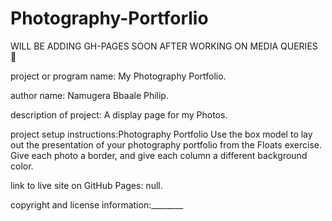 # Photography-Portforlio

WILL BE ADDING GH-PAGES SOON AFTER WORKING ON MEDIA QUERIES 🙏️

project or program name: My Photography Portfolio.

author name: Namugera Bbaale Philip.

description of project: A display page for my Photos.

project setup instructions:Photography Portfolio
Use the box model to lay out the presentation of your photography portfolio from the Floats exercise. Give each photo a border, and give each column a different background color.

link to live site on GitHub Pages: null.


copyright and license information:________
